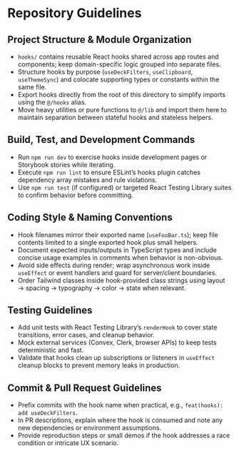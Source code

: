 # Repository Guidelines

## Project Structure & Module Organization
- `hooks/` contains reusable React hooks shared across app routes and components; keep domain-specific logic grouped into separate files.
- Structure hooks by purpose (`useDeckFilters`, `useClipboard`, `useThemeSync`) and colocate supporting types or constants within the same file.
- Export hooks directly from the root of this directory to simplify imports using the `@/hooks` alias.
- Move heavy utilities or pure functions to `@/lib` and import them here to maintain separation between stateful hooks and stateless helpers.

## Build, Test, and Development Commands
- Run `npm run dev` to exercise hooks inside development pages or Storybook stories while iterating.
- Execute `npm run lint` to ensure ESLint’s hooks plugin catches dependency array mistakes and rule violations.
- Use `npm run test` (if configured) or targeted React Testing Library suites to confirm behavior before committing.

## Coding Style & Naming Conventions
- Hook filenames mirror their exported name (`useFooBar.ts`); keep file contents limited to a single exported hook plus small helpers.
- Document expected inputs/outputs in TypeScript types and include concise usage examples in comments when behavior is non-obvious.
- Avoid side effects during render; wrap asynchronous work inside `useEffect` or event handlers and guard for server/client boundaries.
- Order Tailwind classes inside hook-provided class strings using layout → spacing → typography → color → state when relevant.

## Testing Guidelines
- Add unit tests with React Testing Library’s `renderHook` to cover state transitions, error cases, and cleanup behavior.
- Mock external services (Convex, Clerk, browser APIs) to keep tests deterministic and fast.
- Validate that hooks clean up subscriptions or listeners in `useEffect` cleanup blocks to prevent memory leaks in production.

## Commit & Pull Request Guidelines
- Prefix commits with the hook name when practical, e.g., `feat(hooks): add useDeckFilters`.
- In PR descriptions, explain where the hook is consumed and note any new dependencies or environment assumptions.
- Provide reproduction steps or small demos if the hook addresses a race condition or intricate UX scenario.
